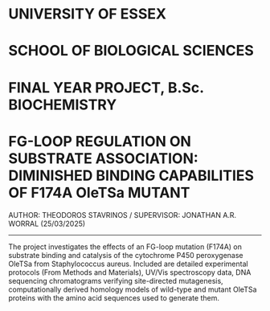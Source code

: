 # UNIVERSITY OF ESSEX #
# SCHOOL OF BIOLOGICAL SCIENCES #
# FINAL YEAR PROJECT, B.Sc. BIOCHEMISTRY #
# FG-LOOP REGULATION ON SUBSTRATE ASSOCIATION: DIMINISHED BINDING CAPABILITIES OF F174A OleTSa MUTANT #
AUTHOR: THEODOROS STAVRINOS /
SUPERVISOR: JONATHAN A.R. WORRAL 
(25/03/2025)

------------------------------------------------------------------------------------------------------------------------------------------------------------------------

The project investigates the effects of an FG-loop mutation (F174A) on substrate binding and catalysis of the cytochrome P450 peroxygenase OleTSa from Staphylococcus aureus. Included are detailed experimental protocols (From Methods and Materials), UV/Vis spectroscopy data, DNA sequencing chromatograms verifying site-directed mutagenesis, computationally derived homology models of wild-type and mutant OleTSa proteins with the amino acid sequences used to generate them.
